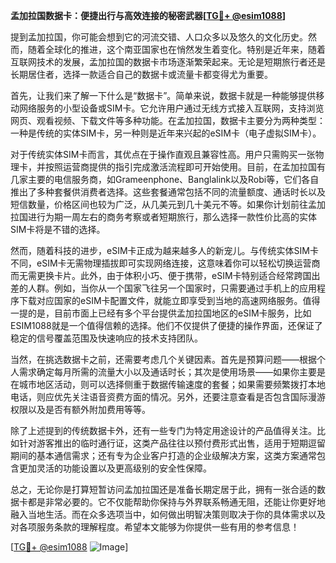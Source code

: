 **孟加拉国数据卡：便捷出行与高效连接的秘密武器[[TG💪+ @esim1088](https://t.me/s/esim1088)]**

提到孟加拉国，你可能会想到它的河流交错、人口众多以及悠久的文化历史。然而，随着全球化的推进，这个南亚国家也在悄然发生着变化。特别是近年来，随着互联网技术的发展，孟加拉国的数据卡市场逐渐繁荣起来。无论是短期旅行者还是长期居住者，选择一款适合自己的数据卡或流量卡都变得尤为重要。

首先，让我们来了解一下什么是“数据卡”。简单来说，数据卡就是一种能够提供移动网络服务的小型设备或SIM卡。它允许用户通过无线方式接入互联网，支持浏览网页、观看视频、下载文件等多种功能。在孟加拉国，数据卡主要分为两种类型：一种是传统的实体SIM卡，另一种则是近年来兴起的eSIM卡（电子虚拟SIM卡）。

对于传统实体SIM卡而言，其优点在于操作直观且兼容性高。用户只需购买一张物理卡，并按照运营商提供的指引完成激活流程即可开始使用。目前，在孟加拉国有几家主要的电信服务商，如Grameenphone、Banglalink以及Robi等，它们各自推出了多种套餐供消费者选择。这些套餐通常包括不同的流量额度、通话时长以及短信数量，价格区间也较为广泛，从几美元到几十美元不等。如果你计划前往孟加拉国进行为期一周左右的商务考察或者短期旅行，那么选择一款性价比高的实体SIM卡将是不错的选择。

然而，随着科技的进步，eSIM卡正成为越来越多人的新宠儿。与传统实体SIM卡不同，eSIM卡无需物理插拔即可实现网络连接，这意味着你可以轻松切换运营商而无需更换卡片。此外，由于体积小巧、便于携带，eSIM卡特别适合经常跨国出差的人群。例如，当你从一个国家飞往另一个国家时，只需要通过手机上的应用程序下载对应国家的eSIM卡配置文件，就能立即享受到当地的高速网络服务。值得一提的是，目前市面上已经有多个平台提供孟加拉国地区的eSIM卡服务，比如ESIM1088就是一个值得信赖的选择。他们不仅提供了便捷的操作界面，还保证了稳定的信号覆盖范围及快速响应的技术支持团队。

当然，在挑选数据卡之前，还需要考虑几个关键因素。首先是预算问题——根据个人需求确定每月所需的流量大小以及通话时长；其次是使用场景——如果你主要是在城市地区活动，则可以选择侧重于数据传输速度的套餐；如果需要频繁拨打本地电话，则应优先关注语音资费方面的情况。另外，还要注意查看是否包含国际漫游权限以及是否有额外附加费用等等。

除了上述提到的传统数据卡外，还有一些专门为特定用途设计的产品值得关注。比如针对游客推出的临时通行证，这类产品往往以预付费形式出售，适用于短期逗留期间的基本通信需求；还有专为企业客户打造的企业级解决方案，这类方案通常包含更加灵活的功能设置以及更高级别的安全性保障。

总之，无论你是打算短暂访问孟加拉国还是准备长期定居于此，拥有一张合适的数据卡都是非常必要的。它不仅能帮助你保持与外界联系畅通无阻，还能让你更好地融入当地生活。而在众多选项当中，如何做出明智决策则取决于你的具体需求以及对各项服务条款的理解程度。希望本文能够为你提供一些有用的参考信息！

[[TG💪+ @esim1088](https://t.me/s/esim1088) ![Image](https://i.postimg.cc/4NQfJmqS/Snipaste-2025-05-13-00-14-12.png)]